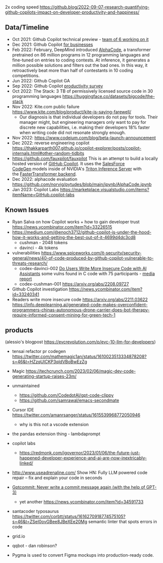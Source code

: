 
2x coding speed https://github.blog/2022-09-07-research-quantifying-github-copilots-impact-on-developer-productivity-and-happiness/

## Data/Timeline

- Oct 2021: Github Copilot technical preview - [team of 6 working on it](https://twitter.com/alexgraveley/status/1607897474965839872) 
- Dec 2021: Github Copilot [for businesses](https://www.theregister.com/2022/06/21/githubs_ai_code_assistant_copilot/)
- Feb 2022: February, DeepMind introduced [AlphaCode](https://www.deeplearning.ai/the-batch/competitive-coder/), a transformer pretrained on 86 million programs in 12 programming languages and fine-tuned on entries to coding contests. At inference, it generates a million possible solutions and filters out the bad ones. In this way, it retroactively beat more than half of contestants in 10 coding competitions.
- Jun 2022: Github Copilot GA
- Sep 2022: Github Copilot [productivity survey](https://visualstudiomagazine.com/articles/2022/09/13/copilot-impact.aspx)
- Oct 2022: The Stack: 3 TB of permissively licensed source code in 30 programming languages https://huggingface.co/datasets/bigcode/the-stack
- Nov 2022: Kite.com public failure https://www.kite.com/blog/product/kite-is-saying-farewell/
  - Our diagnosis is that individual developers do not pay for tools. Their manager might, but engineering managers only want to pay for discrete new capabilities, i.e. making their developers 18% faster when writing code did not resonate strongly enough.
- Nov 2022: https://www.codeium.com/blog/beta-launch-announcement
- Dec 2022: reverse engineering copilot https://thakkarparth007.github.io/copilot-explorer/posts/copilot-internals.html#other-random-tidbits
- https://github.com/fauxpilot/fauxpilot This is an attempt to build a locally hosted version of [GitHub Copilot](https://copilot.github.com/). It uses the [SalesForce CodeGen](https://github.com/salesforce/CodeGen) models inside of NVIDIA's [Triton Inference Server](https://developer.nvidia.com/nvidia-triton-inference-server) with the [FasterTransformer backend](https://github.com/triton-inference-server/fastertransformer_backend/).
- Dec 2022: alphacode evaluation https://github.com/norvig/pytudes/blob/main/ipynb/AlphaCode.ipynb
- Jan 2023: Copilot Labs https://marketplace.visualstudio.com/items?itemName=GitHub.copilot-labs


## Known Issues

- Ryan Salva on how Copilot works + how to gain developer trust https://news.ycombinator.com/item?id=33226515
- https://medium.com/@enoch3712/github-copilot-is-under-the-hood-how-it-works-and-getting-the-best-out-of-it-4699d4dc3cd8
	- cushman - 2048 tokens
	- davinci - 4k tokens
- vulnerabilities https://www.spiceworks.com/it-security/security-general/news/40-of-code-produced-by-github-copilot-vulnerable-to-threats-research/
	- codex-davinci-002 [Do Users Write More Insecure Code with AI Assistants](https://arxiv.org/abs/2211.03622) some vulns found in C code with 75 participants - [media report](https://www.theregister.com/2022/12/21/ai_assistants_bad_code/)
	- codex-cushman-001 https://arxiv.org/abs/2208.09727
- Github Copilot investigation https://news.ycombinator.com/item?id=33240341
- Readers write more insecure code https://arxiv.org/abs/2211.03622 https://info.deeplearning.ai/generated-code-makes-overconfident-programmers-chinas-autonomous-drone-carrier-does-bot-therapy-require-informed-consent-mining-for-green-tech-1


## products

(alessio's blogpost https://evcrevolution.com/p/evc-10-llm-for-developers)

- tensai refactor pr codegen https://twitter.com/mathemagic1an/status/1610023513334878208?s=46&t=HZzqUlCKP3qldVBoBwEzZg
- Magic https://techcrunch.com/2023/02/06/magic-dev-code-generating-startup-raises-23m/
- unmaintained
	- https://github.com/CodedotAl/gpt-code-clippy
	- https://github.com/samrawal/emacs-secondmate
- Cursor IDE https://twitter.com/amanrsanger/status/1615539968772050946
	- why is this not a vscode extension
- the pandas extension thing - lambdaprompt
- copilot labs
	- https://redmonk.com/jgovernor/2023/01/06/the-future-just-happened-developer-experience-and-ai-are-now-inextricably-linked/
- http://www.useadrenaline.com/ Show HN: Fully LLM powered code repair – fix and explain your code in seconds
- [Gptcommit: Never write a commit message again (with the help of GPT-3)](https://zura.wiki/post/never-write-a-commit-message-again-with-the-help-of-gpt-3/)
	- yet another https://news.ycombinator.com/item?id=34591733

- santacoder typosaurus https://twitter.com/corbtt/status/1616270918774575105?s=46&t=ZSeI0ovGBee8JBeXEe20Mg semantic linter that spots errors in code

- grid.io
- qqbot - dan robinson?
- Pygma is used to convert Figma mockups into production-ready code.